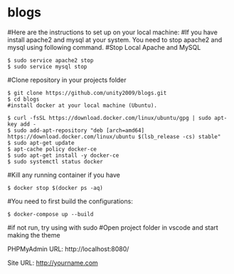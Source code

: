 # blogs
#Here are the instructions to set up on your local machine:
#If you have install apache2 and mysql at your system. You need to stop apache2 and mysql using following command.
#Stop Local Apache and MySQL
````
$ sudo service apache2 stop
$ sudo service mysql stop
````
#Clone repository in your projects folder
````
$ git clone https://github.com/unity2009/blogs.git
$ cd blogs
#install docker at your local machine (Ubuntu).
````
````
$ curl -fsSL https://download.docker.com/linux/ubuntu/gpg | sudo apt-key add -
$ sudo add-apt-repository "deb [arch=amd64] https://download.docker.com/linux/ubuntu $(lsb_release -cs) stable"
$ sudo apt-get update
$ apt-cache policy docker-ce
$ sudo apt-get install -y docker-ce
$ sudo systemctl status docker
````
#Kill any running container if you have
````
$ docker stop $(docker ps -aq)
````
#You need to first build the configurations:
````
$ docker-compose up --build
````
#if not run, try using with sudo
#Open project folder in vscode and start making the theme

PHPMyAdmin URL:
http://localhost:8080/

Site URL:
http://yourname.com
